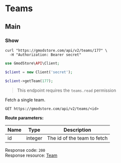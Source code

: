 # Teams

## Main

### Show

```shell
curl "https://gmodstore.com/api/v2/teams/177" \
  -H "Authorization: Bearer secret"
```

```php
use GmodStore\API\Client;

$client = new Client('secret');

$client->getTeam(177);
```

> This endpoint requires the `teams.read` permission

Fetch a single team.

`GET https://gmodstore.com/api/v2/teams/<id>`

**Route parameters:**

Name | Type | Description
---- | ---- | -----------
id | integer | The id of the team to fetch

Response code: `200`<br>
Response resource: [Team](#resource-types-team)
